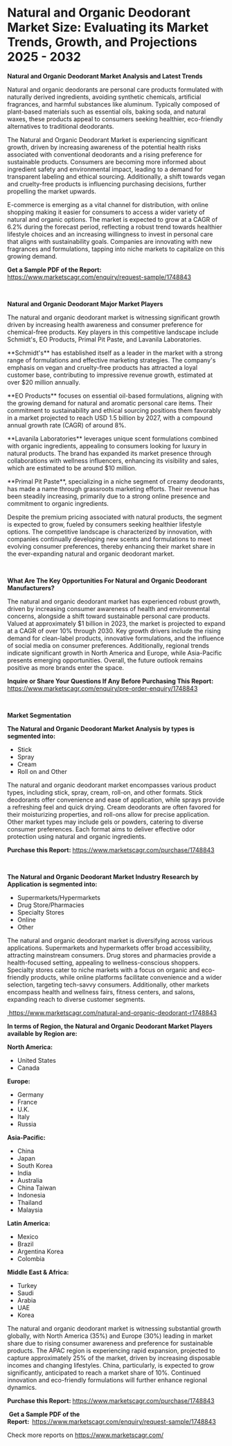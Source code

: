<p><h1>Natural and Organic Deodorant Market Size: Evaluating its Market Trends, Growth, and Projections 2025 - 2032</h1></p><p><strong>Natural and Organic Deodorant Market Analysis and Latest Trends</strong></p>
<p><p>Natural and organic deodorants are personal care products formulated with naturally derived ingredients, avoiding synthetic chemicals, artificial fragrances, and harmful substances like aluminum. Typically composed of plant-based materials such as essential oils, baking soda, and natural waxes, these products appeal to consumers seeking healthier, eco-friendly alternatives to traditional deodorants.</p><p>The Natural and Organic Deodorant Market is experiencing significant growth, driven by increasing awareness of the potential health risks associated with conventional deodorants and a rising preference for sustainable products. Consumers are becoming more informed about ingredient safety and environmental impact, leading to a demand for transparent labeling and ethical sourcing. Additionally, a shift towards vegan and cruelty-free products is influencing purchasing decisions, further propelling the market upwards.</p><p>E-commerce is emerging as a vital channel for distribution, with online shopping making it easier for consumers to access a wider variety of natural and organic options. The market is expected to grow at a CAGR of 6.2% during the forecast period, reflecting a robust trend towards healthier lifestyle choices and an increasing willingness to invest in personal care that aligns with sustainability goals. Companies are innovating with new fragrances and formulations, tapping into niche markets to capitalize on this growing demand.</p></p>
<p><strong>Get a Sample PDF of the Report:&nbsp;</strong> <a href="https://www.marketscagr.com/enquiry/request-sample/1748843?utm_campaign=2955&utm_medium=2&utm_source=Github&utm_content=ia&utm_term=06032025&utm_id=natural-and-organic-deodorant">https://www.marketscagr.com/enquiry/request-sample/1748843</a></p>
<p>&nbsp;</p>
<p><strong>Natural and Organic Deodorant Major Market Players</strong></p>
<p><p>The natural and organic deodorant market is witnessing significant growth driven by increasing health awareness and consumer preference for chemical-free products. Key players in this competitive landscape include Schmidt's, EO Products, Primal Pit Paste, and Lavanila Laboratories. </p><p>**Schmidt's** has established itself as a leader in the market with a strong range of formulations and effective marketing strategies. The company's emphasis on vegan and cruelty-free products has attracted a loyal customer base, contributing to impressive revenue growth, estimated at over $20 million annually. </p><p>**EO Products** focuses on essential oil-based formulations, aligning with the growing demand for natural and aromatic personal care items. Their commitment to sustainability and ethical sourcing positions them favorably in a market projected to reach USD 1.5 billion by 2027, with a compound annual growth rate (CAGR) of around 8%.</p><p>**Lavanila Laboratories** leverages unique scent formulations combined with organic ingredients, appealing to consumers looking for luxury in natural products. The brand has expanded its market presence through collaborations with wellness influencers, enhancing its visibility and sales, which are estimated to be around $10 million.</p><p>**Primal Pit Paste**, specializing in a niche segment of creamy deodorants, has made a name through grassroots marketing efforts. Their revenue has been steadily increasing, primarily due to a strong online presence and commitment to organic ingredients. </p><p>Despite the premium pricing associated with natural products, the segment is expected to grow, fueled by consumers seeking healthier lifestyle options. The competitive landscape is characterized by innovation, with companies continually developing new scents and formulations to meet evolving consumer preferences, thereby enhancing their market share in the ever-expanding natural and organic deodorant market.</p></p>
<p>&nbsp;</p>
<p><strong>What Are The Key Opportunities For Natural and Organic Deodorant Manufacturers?</strong></p>
<p><p>The natural and organic deodorant market has experienced robust growth, driven by increasing consumer awareness of health and environmental concerns, alongside a shift toward sustainable personal care products. Valued at approximately $1 billion in 2023, the market is projected to expand at a CAGR of over 10% through 2030. Key growth drivers include the rising demand for clean-label products, innovative formulations, and the influence of social media on consumer preferences. Additionally, regional trends indicate significant growth in North America and Europe, while Asia-Pacific presents emerging opportunities. Overall, the future outlook remains positive as more brands enter the space.</p></p>
<p><strong>Inquire or Share Your Questions If Any Before Purchasing This Report:</strong> <a href="https://www.marketscagr.com/enquiry/pre-order-enquiry/1748843?utm_campaign=2955&utm_medium=2&utm_source=Github&utm_content=ia&utm_term=06032025&utm_id=natural-and-organic-deodorant">https://www.marketscagr.com/enquiry/pre-order-enquiry/1748843</a></p>
<p>&nbsp;</p>
<p><strong>Market Segmentation</strong></p>
<p><strong>The Natural and Organic Deodorant Market Analysis by types is segmented into:</strong></p>
<p><ul><li>Stick</li><li>Spray</li><li>Cream</li><li>Roll on and Other</li></ul></p>
<p><p>The natural and organic deodorant market encompasses various product types, including stick, spray, cream, roll-on, and other formats. Stick deodorants offer convenience and ease of application, while sprays provide a refreshing feel and quick drying. Cream deodorants are often favored for their moisturizing properties, and roll-ons allow for precise application. Other market types may include gels or powders, catering to diverse consumer preferences. Each format aims to deliver effective odor protection using natural and organic ingredients.</p></p>
<p><strong>Purchase this Report:&nbsp;</strong><a href="https://www.marketscagr.com/purchase/1748843?utm_campaign=2955&utm_medium=2&utm_source=Github&utm_content=ia&utm_term=06032025&utm_id=natural-and-organic-deodorant">https://www.marketscagr.com/purchase/1748843</a></p>
<p>&nbsp;</p>
<p><strong>The Natural and Organic Deodorant Market Industry Research by Application is segmented into:</strong></p>
<p><ul><li>Supermarkets/Hypermarkets</li><li>Drug Store/Pharmacies</li><li>Specialty Stores</li><li>Online</li><li>Other</li></ul></p>
<p><p>The natural and organic deodorant market is diversifying across various applications. Supermarkets and hypermarkets offer broad accessibility, attracting mainstream consumers. Drug stores and pharmacies provide a health-focused setting, appealing to wellness-conscious shoppers. Specialty stores cater to niche markets with a focus on organic and eco-friendly products, while online platforms facilitate convenience and a wider selection, targeting tech-savvy consumers. Additionally, other markets encompass health and wellness fairs, fitness centers, and salons, expanding reach to diverse customer segments.</p></p>
<p><a href="https://www.marketscagr.com/natural-and-organic-deodorant-r1748843?utm_campaign=2955&utm_medium=2&utm_source=Github&utm_content=ia&utm_term=06032025&utm_id=natural-and-organic-deodorant">&nbsp;https://www.marketscagr.com/natural-and-organic-deodorant-r1748843</a></p>
<p><strong>In terms of Region, the Natural and Organic Deodorant Market Players available by Region are:</strong></p>
<p>
    <p> <strong> North America: </strong>
        <ul>
            <li>United States</li>
            <li>Canada</li>
        </ul>
        </p> 
    <p> <strong> Europe: </strong>
        <ul>
            <li>Germany</li>
            <li>France</li>
            <li>U.K.</li>
            <li>Italy</li>
            <li>Russia</li>
        </ul>
        </p> 
    <p> <strong> Asia-Pacific: </strong>
        <ul>
            <li>China</li>
            <li>Japan</li>
            <li>South Korea</li>
            <li>India</li>
            <li>Australia</li>
            <li>China Taiwan</li>
            <li>Indonesia</li>
            <li>Thailand</li>
            <li>Malaysia</li>
        </ul>
        </p> 
    <p> <strong> Latin America: </strong>
        <ul>
            <li>Mexico</li>
            <li>Brazil</li>
            <li>Argentina Korea</li>
            <li>Colombia</li>
        </ul>
        </p> 
    <p> <strong> Middle East & Africa: </strong>
        <ul>
            <li>Turkey</li>
            <li>Saudi</li>
            <li>Arabia</li>
            <li>UAE</li>
            <li>Korea</li>
        </ul>
    </p>
    </p>
<p><p>The natural and organic deodorant market is witnessing substantial growth globally, with North America (35%) and Europe (30%) leading in market share due to rising consumer awareness and preference for sustainable products. The APAC region is experiencing rapid expansion, projected to capture approximately 25% of the market, driven by increasing disposable incomes and changing lifestyles. China, particularly, is expected to grow significantly, anticipated to reach a market share of 10%. Continued innovation and eco-friendly formulations will further enhance regional dynamics.</p></p>
<p><strong>Purchase this Report: </strong><a href="https://www.marketscagr.com/purchase/1748843?utm_campaign=2955&utm_medium=2&utm_source=Github&utm_content=ia&utm_term=06032025&utm_id=natural-and-organic-deodorant">https://www.marketscagr.com/purchase/1748843</a></p>
<p>&nbsp;<strong>Get a Sample PDF of the Report:&nbsp;&nbsp;</strong><a href="https://www.marketscagr.com/enquiry/request-sample/1748843?utm_campaign=2955&utm_medium=2&utm_source=Github&utm_content=ia&utm_term=06032025&utm_id=natural-and-organic-deodorant">https://www.marketscagr.com/enquiry/request-sample/1748843</a></p>
<p><strong></strong></p>
<p>Check more reports on <a href="https://www.marketscagr.com/?utm_campaign=2955&utm_medium=2&utm_source=Github&utm_content=ia&utm_term=06032025&utm_id=natural-and-organic-deodorant">https://www.marketscagr.com/</a></p>